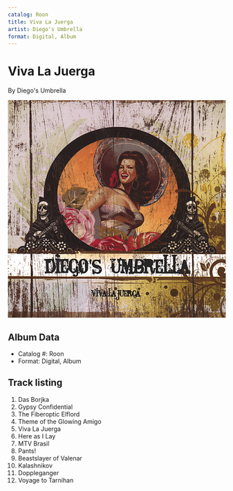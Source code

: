 ```yaml
---
catalog: Roon
title: Viva La Juerga
artist: Diego's Umbrella
format: Digital, Album
---
```


# Viva La Juerga

By Diego's Umbrella

![](../../assets/albumcovers/Diegos_Umbrella-Viva_La_Juerga.png)

## Album Data

- Catalog #: Roon
- Format: Digital, Album


## Track listing


1. Das Borjka
2. Gypsy Confidential
3. The Fiberoptic Elflord
4. Theme of the Glowing Amigo
5. Viva La Juerga
6. Here as I Lay
7. MTV Brasil
8. Pants!
9. Beastslayer of Valenar
10. Kalashnikov
11. Doppleganger
12. Voyage to Tarnihan

